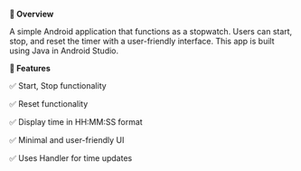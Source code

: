 **📌 Overview**

A simple Android application that functions as a stopwatch. Users can start, stop, and reset the timer with a user-friendly interface. This app is built using Java in Android Studio.

**🚀 Features**

✅ Start, Stop functionality 

✅ Reset functionality

✅ Display time in HH:MM:SS format

✅ Minimal and user-friendly UI

✅ Uses Handler for time updates
